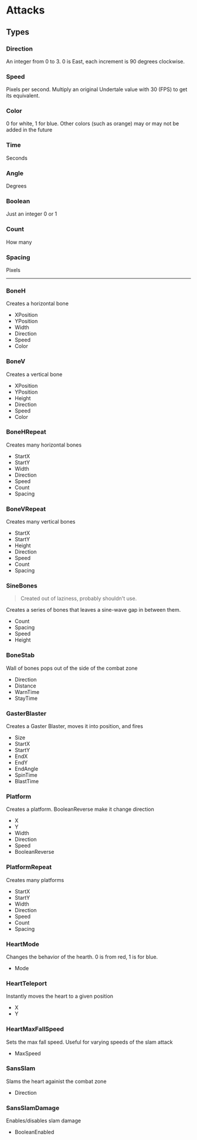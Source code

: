 # Attacks

## Types ##

### Direction ###
An integer from 0 to 3. 0 is East, each increment is 90 degrees clockwise.

### Speed ###
Pixels per second. Multiply an original Undertale value with 30 (FPS) to get its equivalent.

### Color ###
0 for white, 1 for blue. Other colors (such as orange) may or may not be added in the future

### Time ###
Seconds

### Angle ###
Degrees

### Boolean ###
Just an integer 0 or 1

### Count ###
How many

### Spacing ###
Pixels

<hr />

### BoneH ###
Creates a horizontal bone

* XPosition
* YPosition
* Width
* Direction
* Speed
* Color

### BoneV ###
Creates a vertical bone

* XPosition
* YPosition
* Height
* Direction
* Speed 
* Color

### BoneHRepeat ###
Creates many horizontal bones

* StartX
* StartY
* Width
* Direction
* Speed
* Count
* Spacing

### BoneVRepeat ###
Creates many vertical bones

* StartX
* StartY
* Height
* Direction
* Speed
* Count
* Spacing

### SineBones ###
> Created out of laziness, probably shouldn't use.

Creates a series of bones that leaves a sine-wave gap in between them.

* Count
* Spacing
* Speed
* Height

### BoneStab ###
Wall of bones pops out of the side of the combat zone

* Direction
* Distance
* WarnTime
* StayTime

### GasterBlaster ###
Creates a Gaster Blaster, moves it into position, and fires

* Size
* StartX
* StartY
* EndX
* EndY
* EndAngle
* SpinTime
* BlastTime

### Platform ###
Creates a platform. BooleanReverse make it change direction

* X
* Y
* Width
* Direction
* Speed
* BooleanReverse

### PlatformRepeat ###
Creates many platforms

* StartX
* StartY
* Width
* Direction
* Speed
* Count
* Spacing

### HeartMode ###
Changes the behavior of the hearth. 0 is from red, 1 is for blue.

* Mode

### HeartTeleport ###
Instantly moves the heart to a given position

* X
* Y

### HeartMaxFallSpeed ###
Sets the max fall speed. Useful for varying speeds of the slam attack

* MaxSpeed

### SansSlam ###
Slams the heart againist the combat zone

* Direction

### SansSlamDamage ###
Enables/disables slam damage

* BooleanEnabled
